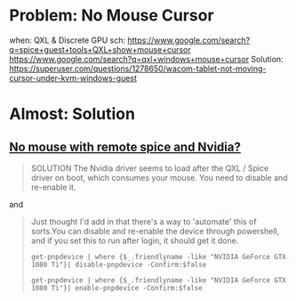 # Problem: No Mouse Cursor
when: QXL & Discrete GPU
sch: https://www.google.com/search?q=spice+guest+tools+QXL+show+mouse+cursor https://www.google.com/search?q=qxl+windows+mouse+cursor Solution: https://superuser.com/questions/1278650/wacom-tablet-not-moving-cursor-under-kvm-windows-guest

# Almost: Solution
## [No mouse with remote spice and Nvidia?](https://www.reddit.com/r/VFIO/comments/qiyn8z/no_mouse_with_remote_spice_and_nvidia/)

>SOLUTION
>The Nvidia driver seems to load after the QXL / Spice driver on boot, which consumes your mouse. You need to disable and re-enable it.

and
>Just thought I'd add in that there's a way to 'automate' this of sorts.You can disable and re-enable the device through powershell, and if you set this to run after login, it should get it done.
>
>`get-pnpdevice | where {$_.friendlyname -like "NVIDIA GeForce GTX 1080 Ti"}| disable-pnpdevice -Confirm:$false`
>
>`get-pnpdevice | where {$_.friendlyname -like "NVIDIA GeForce GTX 1080 Ti"}| enable-pnpdevice -Confirm:$false`

